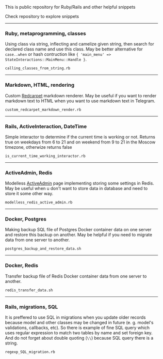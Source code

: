 This is public repository for Ruby/Rails and other helpful snippets

Check repository to explore snippets


___
### Ruby, metaprogramming, classes
Using class via string, inflecting and camelize given string, then search for declared class name and use this class. May be better alternative for `case..when` or hash contruction like `{ 'main_menu' => StateInteractions::MainMenu::Handle }`.

`calling_classes_from_string.rb`
___
### Markdown, HTML, rendering
Custom [Redcarpet](https://github.com/vmg/redcarpet) markdown renderer. May be useful if you want to render markdown text to HTML when you want to use markdown text in Telegram.

`custom_redcarpet_markdown_render.rb`
___
### Rails, ActiveInteraction, DateTime
Simple interactor to determine if the current time is working or not. Returns true on weekdays from 6 to 21 and on weekend from 9 to 21 in the Moscow timezone, otherwize returns false

`is_current_time_working_interactor.rb`
___
### ActiveAdmin, Redis
Modelless [ActiveAdmin](https://github.com/activeadmin/activeadmin) page implementing storing some settings in Redis. May be useful when u don't want to store data in database and need to store it some other way.

`modelless_redis_active_admin.rb`
___
### Docker, Postgres
Making backup SQL file of Postgres Docker container data on one server and restore this backup on another. May be helpful if you need to migrate data from one server to another.

`postgres_backup_and_restore_data.sh`
___
### Docker, Redis
Transfer backup file of Redis Docker container data from one server to another.

`redis_transfer_data.sh`
___
### Rails, migrations, SQL
It is preffered to use SQL in migrations when you update older records because model and other classes may be changed in future (e. g. model's validations, callbacks, etc). So there is example of fine SQL query which uses regular expression to match two tables by name and set foreign key. And do not forget about double quoting (`\\`) because SQL query there is a string.

`regexp_SQL_migration.rb`
